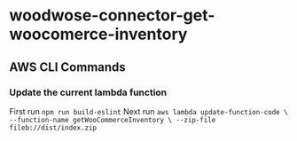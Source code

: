# woodwose-connector-get-woocomerce-inventory

## AWS CLI Commands

### Update the current lambda function

First run `npm run build-eslint`
Next run
`aws lambda update-function-code \ --function-name getWooCommerceInventory \ --zip-file fileb://dist/index.zip`
